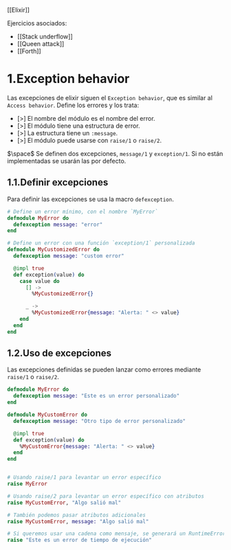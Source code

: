 [[Elixir]]

Ejercicios asociados:
+ [[Stack underflow]]
+ [[Queen attack]]
+ [[Forth]]

# 1.Exception behavior
Las excepciones de elixir siguen el `Exception behavior`, que es similar al `Access behavior`. Define los errores y los trata:
+ [>] El nombre del módulo es el nombre del error.
+ [>] El módulo tiene una estructura de error.
+ [>] La estructura tiene un `:message`.
+ [>] El módulo puede usarse con `raise/1` o `raise/2`.

$\space$
Se definen dos excepciones, `message/1` y `exception/1`. Si no están implementadas se usarán las por defecto. 

## 1.1.Definir excepciones
Para definir las excepciones se usa la macro `defexception`.

```elixir
# Define un error mínimo, con el nombre `MyError`
defmodule MyError do
  defexception message: "error"
end

# Define un error con una función `exception/1` personalizada
defmodule MyCustomizedError do
  defexception message: "custom error"

  @impl true
  def exception(value) do
    case value do
      [] ->
        %MyCustomizedError{}

      _ ->
        %MyCustomizedError{message: "Alerta: " <> value}
    end
  end
end
```

## 1.2.Uso de excepciones 
Las excepciones definidas se pueden lanzar como errores mediante `raise/1` o `raise/2`.

```elixir
defmodule MyError do
  defexception message: "Este es un error personalizado"
end

defmodule MyCustomError do
  defexception message: "Otro tipo de error personalizado"

  @impl true
  def exception(value) do
    %MyCustomError{message: "Alerta: " <> value}
  end
end


# Usando raise/1 para levantar un error específico
raise MyError

# Usando raise/2 para levantar un error específico con atributos
raise MyCustomError, "Algo salió mal"

# También podemos pasar atributos adicionales
raise MyCustomError, message: "Algo salió mal"

# Si queremos usar una cadena como mensaje, se generará un RuntimeError
raise "Este es un error de tiempo de ejecución"

```